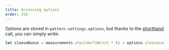 ```yaml
---
title: Accessing options
order: 250
---
```


Options are stored in `pattern.settings.options`, but thanks to the [shorthand](/concepts/shorthand) call, you can simply write:

```js
let sleeveBonus = measurements.shoulderToWrist * (1 + options.sleeveLengthBonus);
```